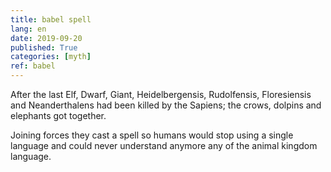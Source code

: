 ```yaml
---
title: babel spell
lang: en
date: 2019-09-20
published: True
categories: [myth]
ref: babel
---
```


After the last Elf, Dwarf, Giant, Heidelbergensis, Rudolfensis, Floresiensis and  Neanderthalens had been killed by the Sapiens; the crows, dolpins and elephants got together.

Joining forces they cast a spell so humans would stop using a single language and could never understand anymore any of the animal kingdom language.

